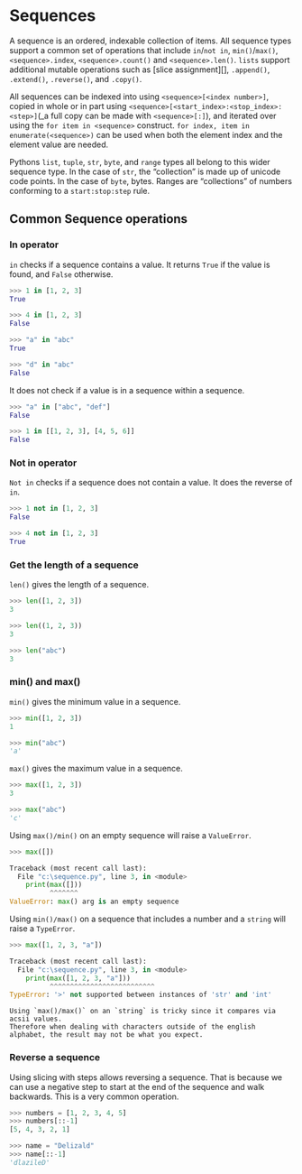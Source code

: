 # Sequences

A sequence is an ordered, indexable collection of items.
All sequence types support a common set of operations that include `in`/`not in`, `min()`/`max()`, `<sequence>.index`, `<sequence>.count()` and `<sequence>.len()`.
`lists` support additional mutable operations such as [slice assignment][<url ref here>], `.append()`, `.extend()`, `.reverse()`, and `.copy()`.

All sequences can be indexed into using `<sequence>[<index number>]`, copied in whole or in part using `<sequence>[<start_index>:<stop_index>:<step>]`(\_a full copy can be made with `<sequence>[:]`), and iterated over using the `for item in <sequence>` construct.
`for index, item in enumerate(<sequence>)` can be used when both the element index and the element value are needed.

Pythons `list`, `tuple`, `str`, `byte`, and `range` types all belong to this wider sequence type.
In the case of `str`, the “collection” is made up of unicode code points.
In the case of `byte`, bytes.
Ranges are “collections” of numbers conforming to a `start:stop:step` rule.

## Common Sequence operations

### In operator

`in` checks if a sequence contains a value.
It returns `True` if the value is found, and `False` otherwise.

```python
>>> 1 in [1, 2, 3]
True

>>> 4 in [1, 2, 3]
False

>>> "a" in "abc"
True

>>> "d" in "abc"
False
```

It does not check if a value is in a sequence within a sequence.

```python
>>> "a" in ["abc", "def"]
False

>>> 1 in [[1, 2, 3], [4, 5, 6]]
False
```

### Not in operator

`Not in` checks if a sequence does not contain a value.
It does the reverse of `in`.

```python
>>> 1 not in [1, 2, 3]
False

>>> 4 not in [1, 2, 3]
True
```

### Get the length of a sequence

`len()` gives the length of a sequence.

```python
>>> len([1, 2, 3])
3

>>> len((1, 2, 3))
3

>>> len("abc")
3
```

### min() and max()

`min()` gives the minimum value in a sequence.

```python
>>> min([1, 2, 3])
1

>>> min("abc")
'a'
```

`max()` gives the maximum value in a sequence.

```python
>>> max([1, 2, 3])
3

>>> max("abc")
'c'
```

Using `max()/min()` on an empty sequence will raise a `ValueError`.

```python
>>> max([])

Traceback (most recent call last):
  File "c:\sequence.py", line 3, in <module>
    print(max([]))
          ^^^^^^^
ValueError: max() arg is an empty sequence
```

Using `min()/max()` on a sequence that includes a number and a `string` will raise a `TypeError`.

```python
>>> max([1, 2, 3, "a"])

Traceback (most recent call last):
  File "c:\sequence.py", line 3, in <module>
    print(max([1, 2, 3, "a"]))
          ^^^^^^^^^^^^^^^^^^^^^^^^^^
TypeError: '>' not supported between instances of 'str' and 'int'
```

```exercism/caution
Using `max()/max()` on an `string` is tricky since it compares via acsii values.
Therefore when dealing with characters outside of the english alphabet, the result may not be what you expect.
```

### Reverse a sequence

Using slicing with steps allows reversing a sequence.
That is because we can use a negative step to start at the end of the sequence and walk backwards.
This is a very common operation.

```python
>>> numbers = [1, 2, 3, 4, 5]
>>> numbers[::-1]
[5, 4, 3, 2, 1]

>>> name = "Delizald"
>>> name[::-1]
'dlazileD'
```
